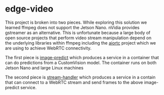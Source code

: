 
# edge-video

This project is broken into two pieces. While exploring this solution we learned ffmpeg does not support the Jetson Nano. nVidia provides gstreamer as an alternative. This is unfortunate because a large body of open source projects that perform video stream manipulation depend on the underlying libraries within ffmpeg including the [aiortc](https://github.com/aiortc/aiortc) project which we are using to achieve WebRTC connectivity.

The first piece is [image-predict](image-predict/README.md) which produces a service in a container that can do predictions from a CustomVision model. The container runs on both Jetson Nano and large Linux machines

The second piece is [stream-handler](stream-handler/README.md) which produces a service in a contain that can connect to a WebRTC stream and send frames to the above image-predict service. 
